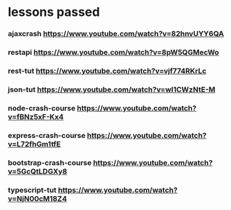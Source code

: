 # lessons passed

### ajaxcrash https://www.youtube.com/watch?v=82hnvUYY6QA

### restapi https://www.youtube.com/watch?v=8pW5QGMecWo

### rest-tut https://www.youtube.com/watch?v=vjf774RKrLc

### json-tut https://www.youtube.com/watch?v=wI1CWzNtE-M

### node-crash-course https://www.youtube.com/watch?v=fBNz5xF-Kx4

### express-crash-course https://www.youtube.com/watch?v=L72fhGm1tfE

### bootstrap-crash-course https://www.youtube.com/watch?v=5GcQtLDGXy8

### typescript-tut https://www.youtube.com/watch?v=NjN00cM18Z4
